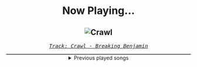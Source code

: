 <div align="center"> 
<h1>Now Playing...</h1>

![Crawl](https://i.scdn.co/image/ab67616d00001e0208cdafd988bd04d9b14159d3)
--
_<samp><a href="https://open.spotify.com/track/2G1xOn9PhRgi63XWp2ToZx">Track: Crawl - Breaking Benjamin</a></samp>_

<div style="border: 1px #4B5054 solid"></div>
<details>
  <summary>
    Previous played songs
  </summary>
  <table>
    <thead>
      <tr>
        <th>
          Artist
        </th>
        <th>
          Song
        </th>
        <th>
          Link
        </th>
      </tr>
    </thead>
    <tbody>
      <tr><td>Breaking Benjamin</td><td>Crawl</td><td><a href="https://open.spotify.com/track/2G1xOn9PhRgi63XWp2ToZx">https://open.spotify.com/track/2G1xOn9PhRgi63XWp2ToZx</a></td></tr><tr><td>Trivium</td><td>Departure</td><td><a href="https://open.spotify.com/track/0RtYoUK6JwYeofPsaPsBD5">https://open.spotify.com/track/0RtYoUK6JwYeofPsaPsBD5</a></td></tr><tr><td>Trivium</td><td>Rain</td><td><a href="https://open.spotify.com/track/4P23Pn5zl9QCkyto32fAaR">https://open.spotify.com/track/4P23Pn5zl9QCkyto32fAaR</a></td></tr><tr><td>Trivium</td><td>Rain</td><td><a href="https://open.spotify.com/track/4P23Pn5zl9QCkyto32fAaR">https://open.spotify.com/track/4P23Pn5zl9QCkyto32fAaR</a></td></tr><tr><td>Bullet For My Valentine</td><td>The Poison</td><td><a href="https://open.spotify.com/track/0ld7shxVOeRIVcQPlYfAKL">https://open.spotify.com/track/0ld7shxVOeRIVcQPlYfAKL</a></td></tr><tr><td>Bullet For My Valentine</td><td>Room 409</td><td><a href="https://open.spotify.com/track/4sJZeNc8FAXxV5wCQigb3j">https://open.spotify.com/track/4sJZeNc8FAXxV5wCQigb3j</a></td></tr><tr><td>Bullet For My Valentine</td><td>Hand Of Blood</td><td><a href="https://open.spotify.com/track/1EJzHoU6rg1afMozs9t6aM">https://open.spotify.com/track/1EJzHoU6rg1afMozs9t6aM</a></td></tr><tr><td>Bullet For My Valentine</td><td>All These Things I Hate (Revolve Around Me)</td><td><a href="https://open.spotify.com/track/4n0h6Qqf4TKeb2Bw1qC8PY">https://open.spotify.com/track/4n0h6Qqf4TKeb2Bw1qC8PY</a></td></tr><tr><td>Bullet For My Valentine</td><td>Hit The Floor</td><td><a href="https://open.spotify.com/track/0UYJv76bj5U3QRghS8wL9e">https://open.spotify.com/track/0UYJv76bj5U3QRghS8wL9e</a></td></tr><tr><td>Bullet For My Valentine</td><td>Suffocating Under Words Of Sorrow (What Can I Do)</td><td><a href="https://open.spotify.com/track/1KKDxGFbEYHC1ftBo0S7ZG">https://open.spotify.com/track/1KKDxGFbEYHC1ftBo0S7ZG</a></td></tr><tr><td>Bullet For My Valentine</td><td>Tears Don't Fall</td><td><a href="https://open.spotify.com/track/7ln7o4q6y9h8qEc6hGrtr1">https://open.spotify.com/track/7ln7o4q6y9h8qEc6hGrtr1</a></td></tr><tr><td>Bullet For My Valentine</td><td>4 Words (To Choke Upon)</td><td><a href="https://open.spotify.com/track/6wxLzoQOePEa1hZjVJsIh8">https://open.spotify.com/track/6wxLzoQOePEa1hZjVJsIh8</a></td></tr><tr><td>Eternal Eclipse</td><td>Return to the Looking Glass</td><td><a href="https://open.spotify.com/track/3uvXqBWa8wihM1F1D6agGl">https://open.spotify.com/track/3uvXqBWa8wihM1F1D6agGl</a></td></tr><tr><td>From Ashes to New</td><td>One Foot In The Grave (feat. Aaron Pauley of Of Mice & Men)</td><td><a href="https://open.spotify.com/track/3HFD33d1GOur9PQswfVeaP">https://open.spotify.com/track/3HFD33d1GOur9PQswfVeaP</a></td></tr><tr><td>Manafest</td><td>Here I Am</td><td><a href="https://open.spotify.com/track/2i4IqGrwURGrrdQYvWUP1k">https://open.spotify.com/track/2i4IqGrwURGrrdQYvWUP1k</a></td></tr><tr><td>Elden Tales</td><td>Littleroot Town (From "Pokémon Ruby & Sapphire") - Piano Version</td><td><a href="https://open.spotify.com/track/3euPlLhId4Je1utbMK9L8L">https://open.spotify.com/track/3euPlLhId4Je1utbMK9L8L</a></td></tr><tr><td>I Will Never Be The Same</td><td>Worldless</td><td><a href="https://open.spotify.com/track/04DVF065NOx5wRtYeOP2OH">https://open.spotify.com/track/04DVF065NOx5wRtYeOP2OH</a></td></tr><tr><td>CANTERVICE</td><td>Blackout</td><td><a href="https://open.spotify.com/track/0avGifCxul1VAIrfu1KznQ">https://open.spotify.com/track/0avGifCxul1VAIrfu1KznQ</a></td></tr><tr><td>The Anix</td><td>Spit You Out</td><td><a href="https://open.spotify.com/track/7Jj9ygPtg5IzRzX9cfeI80">https://open.spotify.com/track/7Jj9ygPtg5IzRzX9cfeI80</a></td></tr><tr><td>ENMY</td><td>Demon Eyes</td><td><a href="https://open.spotify.com/track/6pRDlLgArWUuOOzxmu94on">https://open.spotify.com/track/6pRDlLgArWUuOOzxmu94on</a></td></tr>
    </tbody>
  </table>
</details>

</div>
